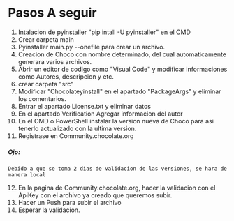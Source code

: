# Pasos A seguir

1) Intalacion de pyinstaller "pip intall -U pyinstaller" en el CMD
2) Crear carpeta main
3) Pyinstaller main.py --onefile para crear un archivo.
4) Creacion de Choco con nombre determinado, del cual automaticamente generara varios archivos.
5) Abrir un editor de codigo como "Visual Code" y modificar informaciones como Autores, descripcion y etc.
6) crear carpeta "src"
7) Modificar "Chocolateyinstall" en el apartado "PackageArgs" y eliminar los comentarios.
8) Entrar el apartado License.txt y eliminar datos
9) En el apartado Verification Agregar informacion del autor
10) En el CMD o PowerShell instalar la version nueva de Choco para asi tenerlo actualizado con la ultima version.
11) Registrase en Community.chocolate.org
##### **Ojo:**
	Debido a que se toma 2 dias de validacion de las versiones, se hara de manera local

12) En la pagina de Community.chocolate.org, hacer la validacion con el ApiKey con el archivo ya creado que queremos subir.
13) Hacer un Push para subir el archivo
14) Esperar la validacion. 
